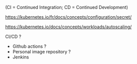 (CI = Continued Integration; CD = Continued Development)

https://kubernetes.io/fr/docs/concepts/configuration/secret/

https://kubernetes.io/docs/concepts/workloads/autoscaling/

CI/CD ?

- Github actions ?
- Personal image repository ?
- Jenkins